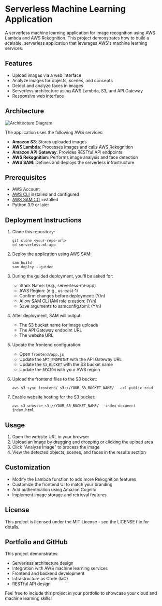 # Serverless Machine Learning Application

A serverless machine learning application for image recognition using AWS Lambda and AWS Rekognition. This project demonstrates how to build a scalable, serverless application that leverages AWS's machine learning services.

## Features

- Upload images via a web interface
- Analyze images for objects, scenes, and concepts
- Detect and analyze faces in images
- Serverless architecture using AWS Lambda, S3, and API Gateway
- Responsive web interface

## Architecture

![Architecture Diagram](docs/architecture.png)

The application uses the following AWS services:
- **Amazon S3**: Stores uploaded images
- **AWS Lambda**: Processes images and calls AWS Rekognition
- **Amazon API Gateway**: Provides RESTful API endpoints
- **AWS Rekognition**: Performs image analysis and face detection
- **AWS SAM**: Defines and deploys the serverless infrastructure

## Prerequisites

- AWS Account
- [AWS CLI](https://aws.amazon.com/cli/) installed and configured
- [AWS SAM CLI](https://docs.aws.amazon.com/serverless-application-model/latest/developerguide/serverless-sam-cli-install.html) installed
- Python 3.9 or later

## Deployment Instructions

1. Clone this repository:
   ```
   git clone <your-repo-url>
   cd serverless-ml-app
   ```

2. Deploy the application using AWS SAM:
   ```
   sam build
   sam deploy --guided
   ```

3. During the guided deployment, you'll be asked for:
   - Stack Name: (e.g., serverless-ml-app)
   - AWS Region: (e.g., us-east-1)
   - Confirm changes before deployment: (Y/n)
   - Allow SAM CLI IAM role creation: (Y/n)
   - Save arguments to samconfig.toml: (Y/n)

4. After deployment, SAM will output:
   - The S3 bucket name for image uploads
   - The API Gateway endpoint URL
   - The website URL

5. Update the frontend configuration:
   - Open `frontend/app.js`
   - Update the `API_ENDPOINT` with the API Gateway URL
   - Update the `S3_BUCKET` with the S3 bucket name
   - Update the `REGION` with your AWS region

6. Upload the frontend files to the S3 bucket:
   ```
   aws s3 sync frontend/ s3://YOUR_S3_BUCKET_NAME/ --acl public-read
   ```

7. Enable website hosting for the S3 bucket:
   ```
   aws s3 website s3://YOUR_S3_BUCKET_NAME/ --index-document index.html
   ```

## Usage

1. Open the website URL in your browser
2. Upload an image by dragging and dropping or clicking the upload area
3. Click "Analyze Image" to process the image
4. View the detected objects, scenes, and faces in the results section

## Customization

- Modify the Lambda function to add more Rekognition features
- Customize the frontend UI to match your branding
- Add authentication using Amazon Cognito
- Implement image storage and retrieval features

## License

This project is licensed under the MIT License - see the LICENSE file for details.

## Portfolio and GitHub

This project demonstrates:
- Serverless architecture design
- Integration with AWS machine learning services
- Frontend and backend development
- Infrastructure as Code (IaC)
- RESTful API design

Feel free to include this project in your portfolio to showcase your cloud and machine learning skills!